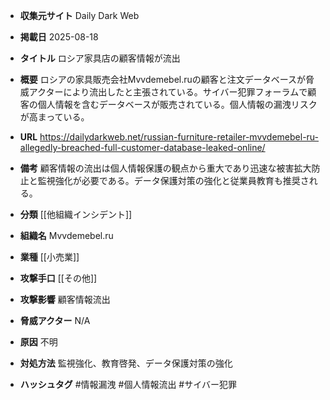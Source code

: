 - **収集元サイト**
Daily Dark Web

- **掲載日**
2025-08-18

- **タイトル**
ロシア家具店の顧客情報が流出

- **概要**
ロシアの家具販売会社Mvvdemebel.ruの顧客と注文データベースが脅威アクターにより流出したと主張されている。サイバー犯罪フォーラムで顧客の個人情報を含むデータベースが販売されている。個人情報の漏洩リスクが高まっている。

- **URL**
https://dailydarkweb.net/russian-furniture-retailer-mvvdemebel-ru-allegedly-breached-full-customer-database-leaked-online/

- **備考**
顧客情報の流出は個人情報保護の観点から重大であり迅速な被害拡大防止と監視強化が必要である。データ保護対策の強化と従業員教育も推奨される。

- **分類**
[[他組織インシデント]]

- **組織名**
Mvvdemebel.ru

- **業種**
[[小売業]]

- **攻撃手口**
[[その他]]

- **攻撃影響**
顧客情報流出

- **脅威アクター**
N/A

- **原因**
不明

- **対処方法**
監視強化、教育啓発、データ保護対策の強化

- **ハッシュタグ**
#情報漏洩 #個人情報流出 #サイバー犯罪
